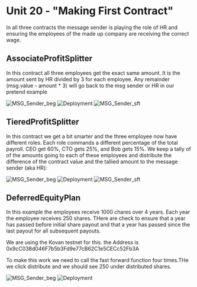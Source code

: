 # Unit 20 - "Making First Contract"

In all three contracts the message sender is playing the role of HR and ensuring the employees of the made up company are receiving the correct wage.

## AssociateProfitSplitter

In this contract all three employees get the exact same amount. It is the amount sent by HR divided by 3 for each employee. Any remainder (msg.value - amount * 3) will go back to the msg sender or HR in our pretend example

![MSG_Sender_beg](Images/msg_sender_balance_beg.PNG?raw=true)
![Deployment](Images/AssociateProfitSplitter_deployed.PNG?raw=true)
![MSG_Sender_sft](Images/msg_sender_balance_aft.PNG?raw=true)

## TieredProfitSplitter

In this contract we get a bit smarter and the three employee now have different roles. Each role commands a different percentage of the total payroll. CEO get 60%, CTO gets 25%, and Bob gets 15%. We keep a tally of of the amounts going to each of these employees and distribute the difference of the contract value and the tallied amount to the message sender (aka HR):

![MSG_Sender_beg](Images/msg_sender_balance_beg2.PNG?raw=true)
![Deployment](Images/deployed2.PNG?raw=true)
![MSG_Sender_sft](Images/msg_sender_balance_aft2.PNG?raw=true)

## DeferredEquityPlan

In this example the employees receive 1000 chares over 4 years. Each year the employee receives 250 shares. THere are check to ensure that a year has passed before initial share payout and that a year has passed since the last payout for all subsequent payouts.

We are using the Kovan testnet for this. the Address is 0x9cC038d046F7b5b3Fd9e77cB62C1e5CECc52Fb3A

To make this work we need to call the fast forward function four times.THe we click distribute and we should see 250 under distributed shares.

![MSG_Sender_beg](Images/msg_sender_balance_beg3.PNG?raw=true)
![Deployment](Images/deployed3.PNG?raw=true)